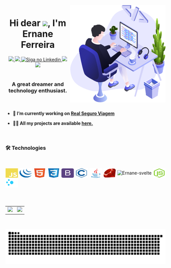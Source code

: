 <!-- ![Profile Views](http://estruyf-github.azurewebsites.net/api/VisitorHit?user=ernanej&repo=ernanej&countColorcountColor) -->

<img align="right" src="./images/user.png" width="300"/>

<h1 align="center">Hi dear <img src="https://raw.githubusercontent.com/kaueMarques/kaueMarques/master/hi.gif" width="30px">, I'm Ernane Ferreira</h1></h1>

<div align="center">
  <a href="https://www.instagram.com/ernane.jx/" alt="Instagram">
    <img src="https://img.shields.io/badge/-Instagram-AA0174?style=flat-square&labelColor=AA0174&logo=instagram&logoColor=white&link=https://www.instagram.com/ernane.jx/"/>
  </a>
  
  <a href="https://gitlab.com/ernane.ferreira.100" alt="Gitlab">
    <img src="https://img.shields.io/badge/Gitlab-D2691E?style=flat-square&labelColor=B9288&logo=gitlab&logoColor=D2691E&link=https://gitlab.com/ernane.ferreira.100"/>
  </a>
 
  <a href="https://www.linkedin.com/in/ernane/">
    <img alt="Siga no Linkedin" src="https://img.shields.io/badge/-LinkedIn-blue?style=flat-square&logo=Linkedin&logoColor=white&link=https://www.linkedin.com/in/ernane/">
  </a>
  
  <a href="mailto: ernane.junior25@gmail.com" alt="Email">
    <img src="https://img.shields.io/badge/Email-EA4335?style=flat-square&labelColor=EA4335&logo=Gmail&logoColor=fff&link=https://mailto: ernane.junior25@gmail.com/"/>
  </a>

  <a href="https://codepen.io/ernanej" alt="Codepen">
    <img src="https://img.shields.io/badge/Codepen-1E1F26?style=flat-square&labelColor=1E1F26&logo=codepen&logoColor=fff&link=https://codepen.io/ernanej"/>
  </a>
</div>

<br>
<h3 align="center"> 
	A great dreamer and technology enthusiast.
</h3>
&nbsp;
<h4> 

  - 🔭 I’m currently working on [Real Seguro Viagem](https://www.seguroviagem.srv.br/)

  - 👨‍💻 All my projects are available [here.](https://github.com/ErnaneJ?tab=repositories)

</h4>
<br>

### 🛠 Technologies
&nbsp;
<p align="left">
  <!-- javascript -->
  <img align="center" title="JavaScript" alt="Ernane-Js" height="30" width="40" src="https://raw.githubusercontent.com/devicons/devicon/master/icons/javascript/javascript-plain.svg">
   <!-- jquery -->
  <img align="center" title="jQuery" alt="Ernane-Jquery" height="30" width="40" src="https://raw.githubusercontent.com/devicons/devicon/2809b567852a4648062a2d3e7c1c531367458c0b/icons/jquery/jquery-plain.svg">  
  <!-- html5 -->
  <img align="center" title="HTML5" alt="Ernane-HTML" height="30" width="40" src="https://raw.githubusercontent.com/devicons/devicon/master/icons/html5/html5-original.svg">
  <!-- css3 -->
  <img align="center" title="CSS3" alt="Ernane-CSS" height="30" width="40" src="https://raw.githubusercontent.com/devicons/devicon/master/icons/css3/css3-original.svg">
  <!-- bootstrap -->
  <img align="center" title="Bootstrap" alt="Ernane-Bootstrap" height="30" width="40" src="https://raw.githubusercontent.com/devicons/devicon/2809b567852a4648062a2d3e7c1c531367458c0b/icons/bootstrap/bootstrap-plain.svg">
  <!-- c++ -->
  <img align="center" title="C++" alt="Ernane-C++" height="30" width="40" src="https://raw.githubusercontent.com/devicons/devicon/2809b567852a4648062a2d3e7c1c531367458c0b/icons/c/c-line.svg">
  <!-- java -->
  <img align="center" title="Java" alt="Ernane-JAVA" height="30" width="40" src="https://raw.githubusercontent.com/devicons/devicon/2809b567852a4648062a2d3e7c1c531367458c0b/icons/java/java-original.svg">
    <!-- ruby -->
  <img align="center" alt="Ernane-ruby" title="Ruby" height="30" width="40" src="https://raw.githubusercontent.com/devicons/devicon/master/icons/ruby/ruby-original.svg">
  <!-- svelte -->
 <img align="center" alt="Ernane-svelte" title="Svelte" height="34" width="40" src="https://i.ibb.co/Hhn2nW1/images-removebg-preview.png">
 <!-- nodejs -->
  <img align="center" alt="Ernane-nodejs" title="NodeJS" height="30" width="40" src="https://raw.githubusercontent.com/devicons/devicon/master/icons/nodejs/nodejs-original.svg">
  <!-- loading... -->
  <img align="center" title="Aprendendo..." alt="Aprendendo..." height="30" width="40" src="images/ernane-loading.gif">
</p>
&nbsp;
<p align="center">
<table align='left'>
  <row>
    <td>
     <!-- Card -->
      <img height="172" src="https://github-readme-stats-eight-theta.vercel.app/api?username=ErnaneJ&show_icons=true&theme=tokyonight&include_all_commits=true&count_private=true"/>
    </td>
    <td>
      <img height="172" src="https://github-readme-stats-eight-theta.vercel.app/api/top-langs/?username=ErnaneJ&layout=compact&langs_count=8&theme=tokyonight"/>
    </td>
  </row>
</table>
</p>
 &nbsp;
<div align="center">
    <!-- Snake -->

![Snake animation](https://github.com/ErnaneJ/ErnaneJ/blob/output/github-contribution-grid-snake.svg)
    
</div>
 
